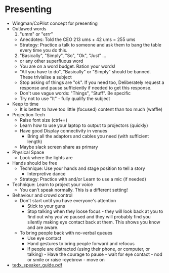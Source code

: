 Presenting
==========

* Wingman/CoPilot concept for presenting
* Outlawed words
  1. "umm" or "errr"
    * Anecdotes: Told the CEO 213 ums + 42 ums = 255 ums
    * Strategy: Practice a talk to someone and ask them to bang the table every time you do this.
  2. "Basically", "Simply", "So", "Ok", "Just" ...
    * or any other superfluous word
    * You are on a word budget. Ration your words!
    * "All you have to do", "Basically" or "Simply" should be banned. These trivialise a subject
    * Stop asking of things are "ok". If you need too, Deliberately request a response and pause sufficiently if needed to get this response.
    * Don't use vague words: "Things", "Stuff". Be specific
    * Try not to use "It" - fully qualify the subject
* Keep to time
  * It is better to have too little (focused) content than too much (waffle)
* Projection Tech
    * Raise font size (ctrl+=)
    * Learn how to use your laptop to output to projectors (quickly)
    * Have good Display connectivity in venues
      * Bring all the adaptors and cables you need (with sufficient length)
    * Maybe slack screen share as primary
* Physical Space
  * Look where the lights are
* Hands should be free
  * Technique: Use your hands and stage position to tell a story
    * Interpretive dance
  * Strategy: Practice with and/or Learn to use a mic (if needed)
* Technique: Learn to project your voice
  * You can't speak normally. This is a different setting!
* Behaviour and crowd control
  * Don't start until you have everyone's attention
    * Stick to your guns
    * Stop talking when they loose focus - they will look back at you to find out why you've paused and they will probably find you silently making eye contact back at them. This shows you know and are aware.
  * To bring people back with no-verbal queues
    * Use eye contact
    * Hand gestures to bring people forward and refocus
    * If people are distracted (using their phone, or computer, or talking) - Have the courage to pause - wait for eye contact - nod or smile or raise -eyebrow - move on
* [tedx_speaker_guide.pdf](https://storage.ted.com/tedx/manuals/tedx_speaker_guide.pdf)
